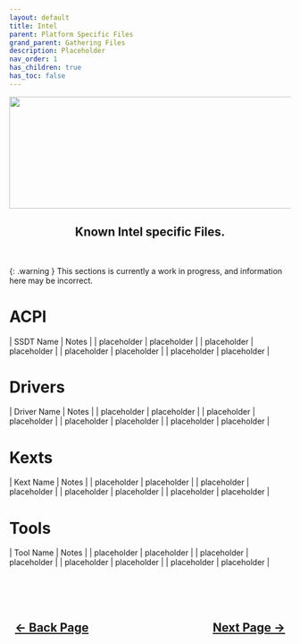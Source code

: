 ```yaml
---
layout: default
title: Intel
parent: Platform Specific Files
grand_parent: Gathering Files
description: Placeholder
nav_order: 1
has_children: true
has_toc: false
---
```


<style>
  .navigation-container {
    display: flex;
    justify-content: space-between;
    align-items: center;
    width: 100%;
  }
  
  .nav-button {
    margin: 10px;
  }
</style>

<p align="center">
  <img width="650" height="200" src="../../../../assets/Headers/Header-Vendor-Intel.png">
</p>

<h2 align="center">Known Intel specific Files.</h2>
<br>

{: .warning }
This sections is currently a work in progress, and information here may be incorrect.

# ACPI

| SSDT Name | Notes |
| placeholder | placeholder |
| placeholder | placeholder |
| placeholder | placeholder |
| placeholder | placeholder |

# Drivers

| Driver Name | Notes |
| placeholder | placeholder |
| placeholder | placeholder |
| placeholder | placeholder |
| placeholder | placeholder |

# Kexts

| Kext Name | Notes |
| placeholder | placeholder |
| placeholder | placeholder |
| placeholder | placeholder |
| placeholder | placeholder |

# Tools

| Tool Name | Notes |
| placeholder | placeholder |
| placeholder | placeholder |
| placeholder | placeholder |
| placeholder | placeholder |

<br>
<h2 align="center">
  <br>
  <div class="navigation-container">
    <a class="nav-button" href="../index">&larr; Back Page</a>
    <a class="nav-button" href="../../03-recoveryOS/index">Next Page &rarr;</a>
  </div>
  <br>
</h2>
